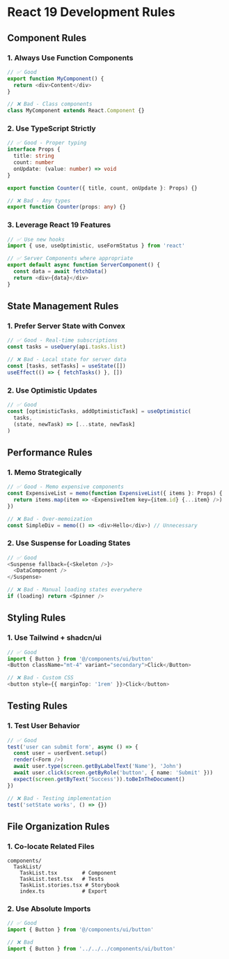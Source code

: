 # React 19 Development Rules

## Component Rules

### 1. Always Use Function Components
```typescript
// ✅ Good
export function MyComponent() {
  return <div>Content</div>
}

// ❌ Bad - Class components
class MyComponent extends React.Component {}
```

### 2. Use TypeScript Strictly
```typescript
// ✅ Good - Proper typing
interface Props {
  title: string
  count: number
  onUpdate: (value: number) => void
}

export function Counter({ title, count, onUpdate }: Props) {}

// ❌ Bad - Any types
export function Counter(props: any) {}
```

### 3. Leverage React 19 Features
```typescript
// ✅ Use new hooks
import { use, useOptimistic, useFormStatus } from 'react'

// ✅ Server Components where appropriate
export default async function ServerComponent() {
  const data = await fetchData()
  return <div>{data}</div>
}
```

## State Management Rules

### 1. Prefer Server State with Convex
```typescript
// ✅ Good - Real-time subscriptions
const tasks = useQuery(api.tasks.list)

// ❌ Bad - Local state for server data
const [tasks, setTasks] = useState([])
useEffect(() => { fetchTasks() }, [])
```

### 2. Use Optimistic Updates
```typescript
// ✅ Good
const [optimisticTasks, addOptimisticTask] = useOptimistic(
  tasks,
  (state, newTask) => [...state, newTask]
)
```

## Performance Rules

### 1. Memo Strategically
```typescript
// ✅ Good - Memo expensive components
const ExpensiveList = memo(function ExpensiveList({ items }: Props) {
  return items.map(item => <ExpensiveItem key={item.id} {...item} />)
})

// ❌ Bad - Over-memoization
const SimpleDiv = memo(() => <div>Hello</div>) // Unnecessary
```

### 2. Use Suspense for Loading States
```typescript
// ✅ Good
<Suspense fallback={<Skeleton />}>
  <DataComponent />
</Suspense>

// ❌ Bad - Manual loading states everywhere
if (loading) return <Spinner />
```

## Styling Rules

### 1. Use Tailwind + shadcn/ui
```typescript
// ✅ Good
import { Button } from '@/components/ui/button'
<Button className="mt-4" variant="secondary">Click</Button>

// ❌ Bad - Custom CSS
<button style={{ marginTop: '1rem' }}>Click</button>
```

## Testing Rules

### 1. Test User Behavior
```typescript
// ✅ Good
test('user can submit form', async () => {
  const user = userEvent.setup()
  render(<Form />)
  await user.type(screen.getByLabelText('Name'), 'John')
  await user.click(screen.getByRole('button', { name: 'Submit' }))
  expect(screen.getByText('Success')).toBeInTheDocument()
})

// ❌ Bad - Testing implementation
test('setState works', () => {})
```

## File Organization Rules

### 1. Co-locate Related Files
```
components/
  TaskList/
    TaskList.tsx        # Component
    TaskList.test.tsx   # Tests
    TaskList.stories.tsx # Storybook
    index.ts            # Export
```

### 2. Use Absolute Imports
```typescript
// ✅ Good
import { Button } from '@/components/ui/button'

// ❌ Bad
import { Button } from '../../../components/ui/button'
```
